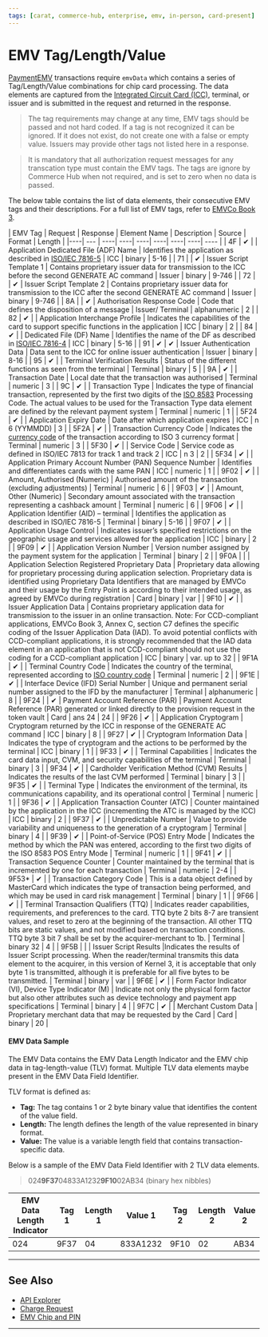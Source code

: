 ```yaml
---
tags: [carat, commerce-hub, enterprise, emv, in-person, card-present]
---
```


# EMV Tag/Length/Value

[PaymentEMV](?path=docs/In-Person/Encrypted-Payments/EMV.md) transactions require `emvData` which contains a series of Tag/Length/Value combinations for chip card processing. The data elements are captured from the [Integrated Circuit Card (ICC)](?path=docs/Resources/FAQs-Glossary/Glossary.md#emv), terminal, or issuer and is submitted in the request and returned in the response.


<!-- theme: warning -->
> The tag requirements may change at any time, EMV tags should be passed and not hard coded. If a tag is not recognized it can be ignored. If it does not exist, do not create one with a false or empty value. Issuers may provide other tags not listed here in a response.

<!-- theme: warning -->
> It is mandatory that all authorization request messages for any transcation type must contain the EMV tags. The tags are ignore by Commerce Hub when not required, and is set to zero when no data is passed.

The below table contains the list of data elements, their consecutive EMV tags and their descriptions. For a full list of EMV tags, refer to [EMVCo Book 3](https://www.emvco.com/emv-technologies/contact/). 

| EMV Tag  | Request  | Response  | Element Name | Description | Source | Format  | Length |
|----| --- | ----| ----| ----| ----| ----| ----| ---- |
| 4F  | &#10004;  |  | Application Dedicated File (ADF) Name | Identifies the application as described in [ISO/IEC 7816-5](https://www.iso.org/standard/34259.html) | ICC | binary  | 5-16 |
| 71 |  | &#10004;  | Issuer Script Template 1 | Contains proprietary issuer data for transmission to the ICC before the second GENERATE AC command | Issuer | binary  | 9-746  |
| 72 |  | &#10004;  | Issuer Script Template 2 | Contains proprietary issuer data for transmission to the ICC after the second GENERATE AC command | Issuer | binary  | 9-746  |
| 8A |  | &#10004;  | Authorisation Response Code | Code that defines the disposition of a message | Issuer/ Terminal | alphanumeric  | 2 |
| 82 | &#10004;  |  | Application Interchange Profile | Indicates the capabilities of the card to support specific functions in the application | ICC | binary  | 2 |
| 84 | &#10004;  |  | Dedicated File (DF) Name | Identifies the name of the DF as described in [ISO/IEC 7816-4](https://www.iso.org/obp/ui/#iso:std:iso-iec:7816:-4:ed-4:v1:en) | ICC | binary  | 5-16 |
| 91 | &#10004;  | &#10004;  | Issuer Authentication Data | Data sent to the ICC for online issuer authentication | Issuer | binary  | 8-16 |
| 95 | &#10004;  |  | Terminal Verification Results | Status of the different functions as seen from the terminal | Terminal | binary  | 5 |
| 9A  | &#10004;  |  | Transaction Date | Local date that the transaction was authorised | Terminal | numeric  | 3 |
| 9C  | &#10004;  |  | Transaction Type | Indicates the type of financial transaction, represented by the first two digits of the [ISO 8583](https://www.iso.org/standard/31628.html) Processing Code. The actual values to be used for the Transaction Type data element are defined by the relevant payment system | Terminal | numeric  | 1 |
| 5F24 | &#10004; |  | Application Expiry Date | Date after which application expires  | ICC | n 6 (YYMMDD) | 3 |
| 5F2A  | &#10004;  |  | Transaction Currency Code | Indicates the [currency code](?path=docs/Resources/Master-Data/Currency-Code.md) of the transaction according to ISO 3 currency format | Terminal | numeric  | 3 |
| 5F30  | &#10004; |  | Service Code | Service code as defined in ISO/IEC 7813 for track 1 and track 2 | ICC | n 3  | 2 |
| 5F34  | &#10004;  |  | Application Primary Account Number (PAN) Sequence Number | Identifies and differentiates cards with the same PAN | ICC | numeric  | 1 |
| 9F02  | &#10004;  |  | Amount, Authorised (Numeric) | Authorised amount of the transaction (excluding adjustments) | Terminal | numeric  | 6 |
| 9F03  | &#10004;  |  | Amount, Other (Numeric) | Secondary amount associated with the transaction representing a cashback amount | Terminal | numeric  | 6 |
| 9F06  | &#10004;  |  | Application Identifier (AID) – terminal | Identifies the application as described in ISO/IEC 7816-5 | Terminal | binary  | 5-16 |
| 9F07  | &#10004;  |  | Application Usage Control | Indicates issuer’s specified restrictions on the geographic usage and services allowed for the application | ICC | binary  | 2 |
| 9F09  | &#10004;  |  | Application Version Number | Version number assigned by the payment system for the application | Terminal | binary  | 2 |
| 9F0A |  |  | Application Selection Registered Proprietary Data | Proprietary data allowing for proprietary processing during application selection. Proprietary data is identified using Proprietary Data Identifiers that are managed by EMVCo and their usage by the Entry Point is according to their intended usage, as agreed by EMVCo during registration | Card | binary  | var |
| 9F10  | &#10004;  |  | Issuer Application Data | Contains proprietary application data for transmission to the issuer in an online transaction. Note: For CCD-compliant applications, EMVCo Book 3, Annex C, section C7 defines the specific coding of the Issuer Application Data (IAD). To avoid potential conflicts with CCD-compliant applications, it is strongly recommended that the IAD data element in an application that is not CCD-compliant should not use the coding for a CCD-compliant application | ICC | binary  | var. up to 32 |
| 9F1A  | &#10004;  |  | Terminal Country Code | Indicates the country of the terminal, represented according to [ISO country code](?path=docs/Resources/Master-Data/Country-Code.md) | Terminal | numeric  | 2 |
| 9F1E  | &#10004;  |  | Interface Device (IFD) Serial Number | Unique and permanent serial number assigned to the IFD by the manufacturer | Terminal | alphanumeric  | 8 |
| 9F24  |  | &#10004; | Payment Account Reference (PAR) | Payment Account Reference (PAR) generated or linked directly to the provision request in the token vault | Card | ans 24  | 24 |
| 9F26  | &#10004;  |  | Application Cryptogram | Cryptogram returned by the ICC in response of the GENERATE AC command | ICC | binary  | 8 |
| 9F27  | &#10004;  |  | Cryptogram Information Data | Indicates the type of cryptogram and the actions to be performed by the terminal | ICC | binary  | 1 |
| 9F33  | &#10004;  |  | Terminal Capabilities | Indicates the card data input, CVM, and security capabilities of the terminal | Terminal | binary  | 3 |
| 9F34  | &#10004;  |  | Cardholder Verification Method (CVM) Results | Indicates the results of the last CVM performed | Terminal | binary  | 3 |
| 9F35  | &#10004;  |  | Terminal Type | Indicates the environment of the terminal, its communications capability, and its operational control | Terminal | numeric  | 1 |
| 9F36  | &#10004;  |  | Application Transaction Counter (ATC) | Counter maintained by the application in the ICC (incrementing the ATC is managed by the ICC) | ICC | binary  | 2 |
| 9F37  | &#10004;  |  | Unpredictable Number | Value to provide variability and uniqueness to the generation of a cryptogram | Terminal | binary  | 4 |
| 9F39  | &#10004;  |  | Point-of-Service (POS) Entry Mode | Indicates the method by which the PAN was entered, according to the first two digits of the ISO 8583 POS Entry Mode | Terminal | numeric  | 1 |
| 9F41  | &#10004;  |  | Transaction Sequence Counter | Counter maintained by the terminal that is incremented by one for each transaction | Terminal | numeric  | 2-4 |
| 9F53*  | &#10004;  |  | Transaction Category Code  | This is a data object defined by MasterCard which indicates the type of transaction being performed, and which may be used in card risk management | Terminal  | binary | 1 |
| 9F66  | &#10004; |  | Terminal Transaction Qualifiers (TTQ)  | Indicates reader capabilities, requirements, and preferences to the card. TTQ byte 2 bits 8-7 are transient values, and reset to zero at the beginning of the transaction. All other TTQ bits are static values, and not modified based on transaction conditions. TTQ byte 3 bit 7 shall be set by the acquirer-merchant to 1b. | Terminal  | binary 32 | 4 |
| 9F5B  |  |  | Issuer Script Results  |Indicates the results of Issuer Script processing. When the reader/terminal transmits this data element to the acquirer, in this version of Kernel 3, it is acceptable that only byte 1 is transmitted, although it is preferable for all five bytes to be transmitted. | Terminal  | binary | var |
| 9F6E | &#10004; |  | Form Factor Indicator (VI), Device Type Indicator (M)  | Indicate not only the physical form factor but also other attributes such as device technology and payment app specifications | Terminal  | binary | 4 |
| 9F7C | &#10004; |  | Merchant Custom Data  | Proprietary merchant data that may be requested by the Card | Card  | binary | 20 |


#### EMV Data Sample

The EMV Data contains the EMV Data Length Indicator and the EMV chip data in tag-length-value (TLV) format. Multiple TLV data elements maybe present in the EMV Data Field Identifier.

TLV format is defined as:
- **Tag:** The tag contains 1 or 2 byte binary value that identifies the content of the value field.
- **Length:** The length defines the length of the value represented in binary format.
- **Value:** The value is a variable length field that contains transaction-specific data.

Below is a sample of the EMV Data Field Identifier with 2 TLV data elements.

<!-- theme: example -->
> 024**9F37**04833A1232**9F10**02AB34 (binary hex nibbles)


| EMV Data Length Indicator | Tag 1  | Length 1  | Value 1 | Tag 2 |  Length 2 | Value 2 |
|----------|--------|--------|------| -----| -------|-----|
| 024 | 9F37 | 04 | 833A1232 | 9F10 | 02 | AB34 |




<!---
| 9F67  | &#10004;  |  | EMV-9F67  |  |  | binary  | 11689 |
| 9F6E  | &#10004;  |  | EMV-9F6E  |  |  | binary  | 11780 |
| 9F7C  | &#10004;  |  | EMV-9F7C  |  |  | binary  | 11689 |
--->

---

## See Also
- [API Explorer](../api/?type=post&path=/payments/v1/charges)
- [Charge Request](?path=docs/Resources/API-Documents/Payments/Charges.md)
- [EMV Chip and PIN](?path=docs/In-Person/Encrypted-Payments/EMV.md)

---